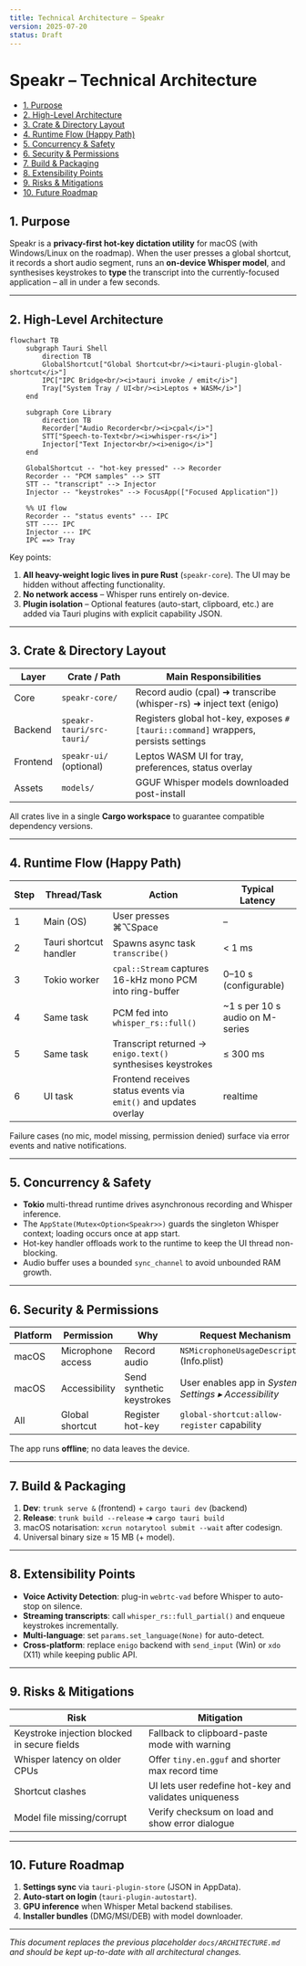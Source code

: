 ```yaml
---
title: Technical Architecture – Speakr
version: 2025-07-20
status: Draft
---
```

# Speakr – Technical Architecture

- [1. Purpose](#1-purpose)
- [2. High-Level Architecture](#2-high-level-architecture)
- [3. Crate \& Directory Layout](#3-crate--directory-layout)
- [4. Runtime Flow (Happy Path)](#4-runtime-flow-happy-path)
- [5. Concurrency \& Safety](#5-concurrency--safety)
- [6. Security \& Permissions](#6-security--permissions)
- [7. Build \& Packaging](#7-build--packaging)
- [8. Extensibility Points](#8-extensibility-points)
- [9. Risks \& Mitigations](#9-risks--mitigations)
- [10. Future Roadmap](#10-future-roadmap)

## 1. Purpose
Speakr is a **privacy-first hot-key dictation utility** for macOS (with Windows/Linux on the roadmap). When the user presses a global shortcut, it records a short audio segment, runs an **on-device Whisper model**, and synthesises keystrokes to **type** the transcript into the currently-focused application – all in under a few seconds.

---

## 2. High-Level Architecture

```mermaid
flowchart TB
    subgraph Tauri Shell
        direction TB
        GlobalShortcut["Global Shortcut<br/><i>tauri-plugin-global-shortcut</i>"]
        IPC["IPC Bridge<br/><i>tauri invoke / emit</i>"]
        Tray["System Tray / UI<br/><i>Leptos + WASM</i>"]
    end

    subgraph Core Library
        direction TB
        Recorder["Audio Recorder<br/><i>cpal</i>"]
        STT["Speech-to-Text<br/><i>whisper-rs</i>"]
        Injector["Text Injector<br/><i>enigo</i>"]
    end

    GlobalShortcut -- "hot-key pressed" --> Recorder
    Recorder -- "PCM samples" --> STT
    STT -- "transcript" --> Injector
    Injector -- "keystrokes" --> FocusApp(["Focused Application"])

    %% UI flow
    Recorder -- "status events" --- IPC
    STT ---- IPC
    Injector --- IPC
    IPC ==> Tray
```

Key points:
1. **All heavy-weight logic lives in pure Rust** (`speakr-core`). The UI may be hidden without affecting functionality.
2. **No network access** – Whisper runs entirely on-device.
3. **Plugin isolation** – Optional features (auto-start, clipboard, etc.) are added via Tauri plugins with explicit capability JSON.

---

## 3. Crate & Directory Layout

| Layer    | Crate / Path              | Main Responsibilities                                                             |
| -------- | ------------------------- | --------------------------------------------------------------------------------- |
| Core     | `speakr-core/`            | Record audio (cpal) ➜ transcribe (whisper-rs) ➜ inject text (enigo)               |
| Backend  | `speakr-tauri/src-tauri/` | Registers global hot-key, exposes `#[tauri::command]` wrappers, persists settings |
| Frontend | `speakr-ui/` (optional)   | Leptos WASM UI for tray, preferences, status overlay                              |
| Assets   | `models/`                 | GGUF Whisper models downloaded post-install                                       |

All crates live in a single **Cargo workspace** to guarantee compatible dependency versions.

---

## 4. Runtime Flow (Happy Path)

| Step | Thread/Task            | Action                                                           | Typical Latency                 |
| ---- | ---------------------- | ---------------------------------------------------------------- | ------------------------------- |
| 1    | Main (OS)              | User presses ⌘⌥Space                                             | –                               |
| 2    | Tauri shortcut handler | Spawns async task `transcribe()`                                 | < 1 ms                          |
| 3    | Tokio worker           | `cpal::Stream` captures 16-kHz mono PCM into ring-buffer         | 0–10 s (configurable)           |
| 4    | Same task              | PCM fed into `whisper_rs::full()`                                | ~1 s per 10 s audio on M-series |
| 5    | Same task              | Transcript returned → `enigo.text()` synthesises keystrokes      | ≤ 300 ms                        |
| 6    | UI task                | Frontend receives status events via `emit()` and updates overlay | realtime                        |

Failure cases (no mic, model missing, permission denied) surface via error events and native notifications.

---

## 5. Concurrency & Safety
* **Tokio** multi-thread runtime drives asynchronous recording and Whisper inference.
* The `AppState(Mutex<Option<Speakr>>)` guards the singleton Whisper context; loading occurs once at app start.
* Hot-key handler offloads work to the runtime to keep the UI thread non-blocking.
* Audio buffer uses a bounded `sync_channel` to avoid unbounded RAM growth.

---

## 6. Security & Permissions
| Platform | Permission        | Why                       | Request Mechanism                                     |
| -------- | ----------------- | ------------------------- | ----------------------------------------------------- |
| macOS    | Microphone access | Record audio              | `NSMicrophoneUsageDescription` (Info.plist)           |
| macOS    | Accessibility     | Send synthetic keystrokes | User enables app in *System Settings ▸ Accessibility* |
| All      | Global shortcut   | Register hot-key          | `global-shortcut:allow-register` capability           |

The app runs **offline**; no data leaves the device.

---

## 7. Build & Packaging
1. **Dev**: `trunk serve &` (frontend) + `cargo tauri dev` (backend)
2. **Release**: `trunk build --release` ➜ `cargo tauri build`
3. macOS notarisation: `xcrun notarytool submit --wait` after codesign.
4. Universal binary size ≈ 15 MB (+ model).

---

## 8. Extensibility Points
* **Voice Activity Detection**: plug-in `webrtc-vad` before Whisper to auto-stop on silence.
* **Streaming transcripts**: call `whisper_rs::full_partial()` and enqueue keystrokes incrementally.
* **Multi-language**: set `params.set_language(None)` for auto-detect.
* **Cross-platform**: replace `enigo` backend with `send_input` (Win) or `xdo` (X11) while keeping public API.

---

## 9. Risks & Mitigations
| Risk                                         | Mitigation                                             |
| -------------------------------------------- | ------------------------------------------------------ |
| Keystroke injection blocked in secure fields | Fallback to clipboard-paste mode with warning          |
| Whisper latency on older CPUs                | Offer `tiny.en.gguf` and shorter max record time       |
| Shortcut clashes                             | UI lets user redefine hot-key and validates uniqueness |
| Model file missing/corrupt                   | Verify checksum on load and show error dialogue        |

---

## 10. Future Roadmap
1. **Settings sync** via `tauri-plugin-store` (JSON in AppData).  
2. **Auto-start on login** (`tauri-plugin-autostart`).  
3. **GPU inference** when Whisper Metal backend stabilises.  
4. **Installer bundles** (DMG/MSI/DEB) with model downloader.

---

_This document replaces the previous placeholder `docs/ARCHITECTURE.md` and should be kept up-to-date with all architectural changes._